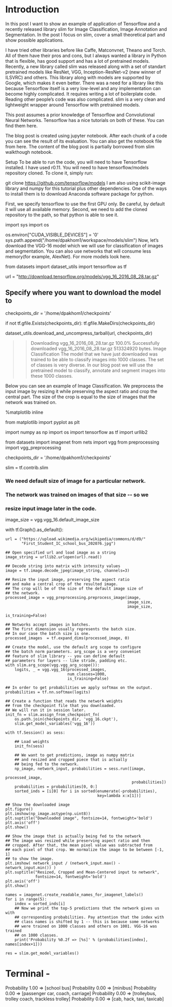 # Introduction 

In this post I want to show an example of application of Tensorflow and a recently released library slim for Image Classification, Image Annotation and Segmentation. In the post I focus on slim, cover a small theoretical part and show possible applications.

I have tried other libraries before like Caffe, Matconvnet, Theano and Torch. All of them have their pros and cons, but I always wanted a library in Python that is flexible, has good support and has a lot of pretrained models. Recently, a new library called slim was released along with a set of standart pretrained models like ResNet, VGG, Inception-ResNet-v2 (new winner of ILSVRC) and others. This library along with models are supported by Google, which makes it even better. There was a need for a library like this because Tensorflow itself is a very low-level and any implementation can become highly complicated. It requires writing a lot of boilerplate code. Reading other people’s code was also complicated. slim is a very clean and lightweight wrapper around Tensorflow with pretrained models.

This post assumes a prior knowledge of Tensorflow and Convolutional Neural Networks. Tensorflow has a nice tutorials on both of these. You can find them here.

The blog post is created using jupyter notebook. After each chunk of a code you can see the result of its evaluation. You can also get the notebook file from here. The content of the blog post is partially borrowed from slim walkthough notebook.

Setup
To be able to run the code, you will need to have Tensorflow installed. I have used r0.11. You will need to have tensorflow/models repository cloned. To clone it, simply run:

git clone https://github.com/tensorflow/models
I am also using scikit-image library and numpy for this tutorial plus other dependencies. One of the ways to install them is to download Anaconda software package for python.

First, we specify tensorflow to use the first GPU only. Be careful, by default it will use all available memory. Second, we need to add the cloned repository to the path, so that python is able to see it.

import sys
import os

os.environ["CUDA_VISIBLE_DEVICES"] = '0'
sys.path.append("/home/dpakhom1/workspace/models/slim")
Now, let’s download the VGG-16 model which we will use for classification of images and segmentation. You can also use networks that will consume less memory(for example, AlexNet). For more models look here.

from datasets import dataset_utils
import tensorflow as tf

url = "http://download.tensorflow.org/models/vgg_16_2016_08_28.tar.gz"

## Specify where you want to download the model to
checkpoints_dir = '/home/dpakhom1/checkpoints'

if not tf.gfile.Exists(checkpoints_dir):
    tf.gfile.MakeDirs(checkpoints_dir)

dataset_utils.download_and_uncompress_tarball(url, checkpoints_dir)
>> Downloading vgg_16_2016_08_28.tar.gz 100.0%
Successfully downloaded vgg_16_2016_08_28.tar.gz 513324920 bytes.
Image Classification
The model that we have just downloaded was trained to be able to classify images into 1000 classes. The set of classes is very diverse. In our blog post we will use the pretrained model to classify, annotate and segment images into these 1000 classes.

Below you can see an example of Image Classification. We preprocess the input image by resizing it while preserving the aspect ratio and crop the central part. The size of the crop is equal to the size of images that the network was trained on.

%matplotlib inline

from matplotlib import pyplot as plt

import numpy as np
import os
import tensorflow as tf
import urllib2

from datasets import imagenet
from nets import vgg
from preprocessing import vgg_preprocessing

checkpoints_dir = '/home/dpakhom1/checkpoints'

slim = tf.contrib.slim

### We need default size of image for a particular network.
### The network was trained on images of that size -- so we
### resize input image later in the code.
image_size = vgg.vgg_16.default_image_size


with tf.Graph().as_default():
    
    url = ("https://upload.wikimedia.org/wikipedia/commons/d/d9/"
           "First_Student_IC_school_bus_202076.jpg")
    
    ## Open specified url and load image as a string
    image_string = urllib2.urlopen(url).read()
    
    ## Decode string into matrix with intensity values
    image = tf.image.decode_jpeg(image_string, channels=3)
    
    ## Resize the input image, preserving the aspect ratio
    ## and make a central crop of the resulted image.
    ## The crop will be of the size of the default image size of
    ## the network.
    processed_image = vgg_preprocessing.preprocess_image(image,
                                                         image_size,
                                                         image_size,
                                                         is_training=False)
    
    ## Networks accept images in batches.
    ## The first dimension usually represents the batch size.
    ## In our case the batch size is one.
    processed_images  = tf.expand_dims(processed_image, 0)
    
    ## Create the model, use the default arg scope to configure
    ## the batch norm parameters. arg_scope is a very conveniet
    ## feature of slim library -- you can define default
    ## parameters for layers -- like stride, padding etc.
    with slim.arg_scope(vgg.vgg_arg_scope()):
        logits, _ = vgg.vgg_16(processed_images,
                               num_classes=1000,
                               is_training=False)
    
    ## In order to get probabilities we apply softmax on the output.
    probabilities = tf.nn.softmax(logits)
    
    ## Create a function that reads the network weights
    ## from the checkpoint file that you downloaded.
    ## We will run it in session later.
    init_fn = slim.assign_from_checkpoint_fn(
        os.path.join(checkpoints_dir, 'vgg_16.ckpt'),
        slim.get_model_variables('vgg_16'))
    
    with tf.Session() as sess:
        
        ## Load weights
        init_fn(sess)
        
        ## We want to get predictions, image as numpy matrix
        ## and resized and cropped piece that is actually
        ## being fed to the network.
        np_image, network_input, probabilities = sess.run([image,
                                                           processed_image,
                                                           probabilities])
        probabilities = probabilities[0, 0:]
        sorted_inds = [i[0] for i in sorted(enumerate(-probabilities),
                                            key=lambda x:x[1])]
    
    ## Show the downloaded image
    plt.figure()
    plt.imshow(np_image.astype(np.uint8))
    plt.suptitle("Downloaded image", fontsize=14, fontweight='bold')
    plt.axis('off')
    plt.show()
    
    ## Show the image that is actually being fed to the network
    ## The image was resized while preserving aspect ratio and then
    ## cropped. After that, the mean pixel value was subtracted from
    ## each pixel of that crop. We normalize the image to be between [-1, 1]
    ## to show the image.
    plt.imshow( network_input / (network_input.max() - network_input.min()) )
    plt.suptitle("Resized, Cropped and Mean-Centered input to network",
                 fontsize=14, fontweight='bold')
    plt.axis('off')
    plt.show()

    names = imagenet.create_readable_names_for_imagenet_labels()
    for i in range(5):
        index = sorted_inds[i]
        ## Now we print the top-5 predictions that the network gives us with
        ## corresponding probabilities. Pay attention that the index with
        ## class names is shifted by 1 -- this is because some networks
        ## were trained on 1000 classes and others on 1001. VGG-16 was trained
        ## on 1000 classes.
        print('Probability %0.2f => [%s]' % (probabilities[index], names[index+1]))
        
    res = slim.get_model_variables()

# Terminal -
Probability 1.00 => [school bus]
Probability 0.00 => [minibus]
Probability 0.00 => [passenger car, coach, carriage]
Probability 0.00 => [trolleybus, trolley coach, trackless trolley]
Probability 0.00 => [cab, hack, taxi, taxicab]
